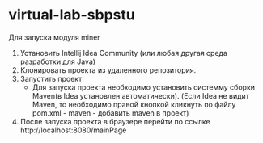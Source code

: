 # virtual-lab-sbpstu

Для запуска модуля miner

1) Установить Intellij Idea Community (или любая другая среда разработки для Java)
2) Клонировать проекта из удаленного репозитория.
3) Запустить проект
   - Для запуска проекта необходимо установить системму сборки Maven(в Idea установлен автоматически).
     (Если Idea не видит Maven, то необходимо правой кнопкой кликнуть по файлу pom.xml - maven - добавить maven в проект)
4) После запуска проекта в браузере  перейти по ссылке http://localhost:8080/mainPage
